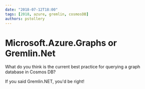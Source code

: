 ```yaml
---
date: "2018-07-12T18:00"
tags: [2018, azure, gremlin, cosmosDB]
authors: pstollery
---
```


# Microsoft.Azure.Graphs or Gremlin.Net

What do you think is the current best practice for querying a graph database in Cosmos DB?
<!-- truncate -->
If you said Gremlin.NET, you'd be right!